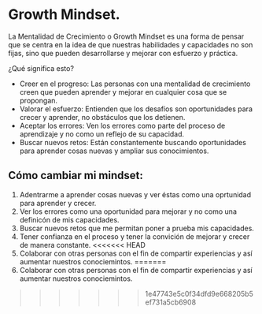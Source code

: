 # Growth Mindset. 

La Mentalidad de Crecimiento o Growth Mindset es una forma de pensar que se centra en la idea de que nuestras habilidades y capacidades no son fijas, sino que pueden desarrollarse y mejorar con esfuerzo y práctica.

¿Qué significa esto?

- Creer en el progreso: Las personas con una mentalidad de crecimiento creen que pueden aprender y mejorar en cualquier cosa que se propongan.
- Valorar el esfuerzo: Entienden que los desafíos son oportunidades para crecer y aprender, no obstáculos que los detienen.
- Aceptar los errores: Ven los errores como parte del proceso de aprendizaje y no como un reflejo de su capacidad.
- Buscar nuevos retos: Están constantemente buscando oportunidades para aprender cosas nuevas y ampliar sus conocimientos.

## Cómo cambiar mi mindset:

1. Adentrarme a aprender cosas nuevas y ver éstas como una oprtunidad para aprender y crecer.
2. Ver los errores como una oportunidad para mejorar y no como una definicón de mis capacidades.
3. Buscar nuevos retos que me permitan poner a prueba mis capacidades.
4. Tener confianza en el proceso y tener la convición de mejorar y crecer de manera constante.
<<<<<<< HEAD
5. Colaborar con otras personas con el fin de compartir experiencias y así aumentar nuestros conociemintos.
=======
5. Colaborar con otras personas con el fin de compartir experiencias y así aumentar nuestros conociemintos.

>>>>>>> 1e47743e5c0f34dfd9e668205b5ef731a5cb6908

